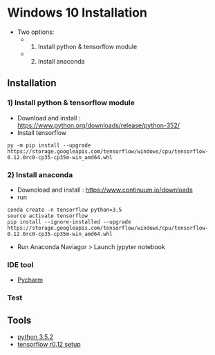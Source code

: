 
# Windows 10 Installation
- Two options: 
  - 1) Install python & tensorflow module
  - 2) Install anaconda
  
## Installation 
### 1) Install python & tensorflow module
- Download and install : https://www.python.org/downloads/release/python-352/
- Install tensorflow 
```
py -m pip install --upgrade https://storage.googleapis.com/tensorflow/windows/cpu/tensorflow-0.12.0rc0-cp35-cp35m-win_amd64.whl
```
### 2) Install anaconda
- Downoload and install : https://www.continuum.io/downloads
- run
```
conda create -n tensorflow python=3.5
source activate tensorflow
pip install --ignore-installed --upgrade https://storage.googleapis.com/tensorflow/windows/cpu/tensorflow-0.12.0rc0-cp35-cp35m-win_amd64.whl
```
- Run Anaconda Naviagor > Launch jypyter notebook

### IDE tool
- [Pycharm](https://www.jetbrains.com/pycharm/download/#section=windows)

### Test



## Tools
- [python 3.5.2](https://www.python.org/downloads/release/python-352/)
- [tensorflow r0.12 setup](https://www.tensorflow.org/versions/r0.12/get_started/os_setup.html)

